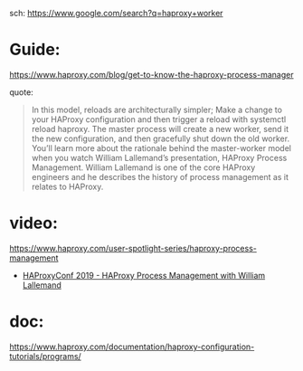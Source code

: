sch: https://www.google.com/search?q=haproxy+worker

# Guide:
https://www.haproxy.com/blog/get-to-know-the-haproxy-process-manager

quote:
>In this model, reloads are architecturally simpler; Make a change to your HAProxy configuration and then trigger a reload with systemctl reload haproxy. The master process will create a new worker, send it the new configuration, and then gracefully shut down the old worker. You’ll learn more about the rationale behind the master-worker model when you watch William Lallemand’s presentation, HAProxy Process Management. William Lallemand is one of the core HAProxy engineers and he describes the history of process management as it relates to HAProxy.

# video:
https://www.haproxy.com/user-spotlight-series/haproxy-process-management
- [HAProxyConf 2019 - HAProxy Process Management with William Lallemand](https://youtu.be/Hm62OCMN8Mo)

# doc:
https://www.haproxy.com/documentation/haproxy-configuration-tutorials/programs/
